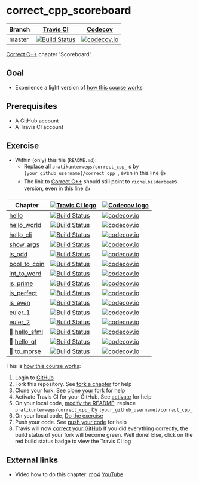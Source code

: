 # correct_cpp_scoreboard

Branch|[Travis CI](https://travis-ci.org)|[Codecov](https://www.codecov.io)
---|---|---
master|[![Build Status](https://travis-ci.org/pratikunterwegs/correct_cpp_scoreboard.svg?branch=master)](https://travis-ci.org/pratikunterwegs/correct_cpp_scoreboard)|[![codecov.io](https://codecov.io/github/pratikunterwegs/correct_cpp_scoreboard/coverage.svg?branch=master)](https://codecov.io/github/pratikunterwegs/correct_cpp_scoreboard/branch/master)

[Correct C++](https://github.com/richelbilderbeek/correct_cpp) chapter 'Scoreboard'.

## Goal

 * Experience a light version of [how this course works](https://github.com/richelbilderbeek/correct_cpp/blob/master/doc/how_this_course_works.md)

## Prerequisites

 * A GitHub account
 * A Travis CI account

## Exercise

 * Within (only) this file (`README.md`):
   * Replace all `pratikunterwegs/correct_cpp_` s by `[your_github_username]/correct_cpp_`, even in this line :+1:
   * The link to [Correct C++](https://github.com/richelbilderbeek/correct_cpp) should still point to `richelbilderbeek`s version, even in this line :+1:

Chapter|[![Travis CI logo](TravisCI.png)](https://travis-ci.org)|[![Codecov logo](Codecov.png)](https://www.codecov.io)
---|---|---
[hello](https://github.com/pratikunterwegs/correct_cpp_hello)|[![Build Status](https://travis-ci.org/pratikunterwegs/correct_cpp_hello.svg?branch=master)](https://travis-ci.org/pratikunterwegs/correct_cpp_hello) | [![codecov.io](https://codecov.io/github/pratikunterwegs/correct_cpp_hello/coverage.svg?branch=master)](https://codecov.io/github/pratikunterwegs/correct_cpp_hello?branch=master)
[hello_world](https://github.com/pratikunterwegs/correct_cpp_hello_world)|[![Build Status](https://travis-ci.org/pratikunterwegs/correct_cpp_hello_world.svg?branch=master)](https://travis-ci.org/pratikunterwegs/correct_cpp_hello_world) | [![codecov.io](https://codecov.io/github/pratikunterwegs/correct_cpp_hello_world/coverage.svg?branch=master)](https://codecov.io/github/pratikunterwegs/correct_cpp_hello_world?branch=master)
[hello_cli](https://github.com/pratikunterwegs/correct_cpp_hello_cli)|[![Build Status](https://travis-ci.org/pratikunterwegs/correct_cpp_hello_cli.svg?branch=master)](https://travis-ci.org/pratikunterwegs/correct_cpp_hello_cli) | [![codecov.io](https://codecov.io/github/pratikunterwegs/correct_cpp_hello_cli/coverage.svg?branch=master)](https://codecov.io/github/pratikunterwegs/correct_cpp_hello_cli?branch=master)
[show_args](https://github.com/pratikunterwegs/correct_cpp_show_args)|[![Build Status](https://travis-ci.org/pratikunterwegs/correct_cpp_show_args.svg?branch=master)](https://travis-ci.org/pratikunterwegs/correct_cpp_show_args) | [![codecov.io](https://codecov.io/github/pratikunterwegs/correct_cpp_show_args/coverage.svg?branch=master)](https://codecov.io/github/pratikunterwegs/correct_cpp_show_args?branch=master)
[is_odd](https://github.com/pratikunterwegs/correct_cpp_is_odd)|[![Build Status](https://travis-ci.org/pratikunterwegs/correct_cpp_is_odd.svg?branch=master)](https://travis-ci.org/pratikunterwegs/correct_cpp_is_odd) | [![codecov.io](https://codecov.io/github/pratikunterwegs/correct_cpp_is_odd/coverage.svg?branch=master)](https://codecov.io/github/pratikunterwegs/correct_cpp_is_odd?branch=master)
[bool_to_coin](https://github.com/pratikunterwegs/correct_cpp_bool_to_coin)|[![Build Status](https://travis-ci.org/pratikunterwegs/correct_cpp_bool_to_coin.svg?branch=master)](https://travis-ci.org/pratikunterwegs/correct_cpp_bool_to_coin) | [![codecov.io](https://codecov.io/github/pratikunterwegs/correct_cpp_bool_to_coin/coverage.svg?branch=master)](https://codecov.io/github/pratikunterwegs/correct_cpp_bool_to_coin?branch=master)
[int_to_word](https://github.com/pratikunterwegs/correct_cpp_int_to_word)|[![Build Status](https://travis-ci.org/pratikunterwegs/correct_cpp_int_to_word.svg?branch=master)](https://travis-ci.org/pratikunterwegs/correct_cpp_int_to_word) | [![codecov.io](https://codecov.io/github/pratikunterwegs/correct_cpp_int_to_word/coverage.svg?branch=master)](https://codecov.io/github/pratikunterwegs/correct_cpp_int_to_word?branch=master)
[is_prime](https://github.com/pratikunterwegs/correct_cpp_is_prime)|[![Build Status](https://travis-ci.org/pratikunterwegs/correct_cpp_is_prime.svg?branch=master)](https://travis-ci.org/pratikunterwegs/correct_cpp_is_prime) | [![codecov.io](https://codecov.io/github/pratikunterwegs/correct_cpp_is_prime/coverage.svg?branch=master)](https://codecov.io/github/pratikunterwegs/correct_cpp_is_prime?branch=master)
[is_perfect](https://github.com/pratikunterwegs/correct_cpp_is_perfect)|[![Build Status](https://travis-ci.org/pratikunterwegs/correct_cpp_is_perfect.svg?branch=master)](https://travis-ci.org/pratikunterwegs/correct_cpp_is_perfect) | [![codecov.io](https://codecov.io/github/pratikunterwegs/correct_cpp_is_perfect/coverage.svg?branch=master)](https://codecov.io/github/pratikunterwegs/correct_cpp_is_perfect?branch=master)
[is_even](https://github.com/pratikunterwegs/correct_cpp_is_even)|[![Build Status](https://travis-ci.org/pratikunterwegs/correct_cpp_is_even.svg?branch=master)](https://travis-ci.org/pratikunterwegs/correct_cpp_is_even) | [![codecov.io](https://codecov.io/github/pratikunterwegs/correct_cpp_is_even/coverage.svg?branch=master)](https://codecov.io/github/pratikunterwegs/correct_cpp_is_even?branch=master)
[euler_1](https://github.com/pratikunterwegs/correct_cpp_euler_1)|[![Build Status](https://travis-ci.org/pratikunterwegs/correct_cpp_euler_1.svg?branch=master)](https://travis-ci.org/pratikunterwegs/correct_cpp_euler_1) | [![codecov.io](https://codecov.io/github/pratikunterwegs/correct_cpp_euler_1/coverage.svg?branch=master)](https://codecov.io/github/pratikunterwegs/correct_cpp_euler_1?branch=master)
[euler_2](https://github.com/pratikunterwegs/correct_cpp_euler_2)|[![Build Status](https://travis-ci.org/pratikunterwegs/correct_cpp_euler_2.svg?branch=master)](https://travis-ci.org/pratikunterwegs/correct_cpp_euler_2) | [![codecov.io](https://codecov.io/github/pratikunterwegs/correct_cpp_euler_2/coverage.svg?branch=master)](https://codecov.io/github/pratikunterwegs/correct_cpp_euler_2?branch=master)
:construction: [hello_sfml](https://github.com/pratikunterwegs/correct_cpp_hello_sfml)|[![Build Status](https://travis-ci.org/pratikunterwegs/correct_cpp_hello_sfml.svg?branch=master)](https://travis-ci.org/pratikunterwegs/correct_cpp_hello_sfml) | [![codecov.io](https://codecov.io/github/pratikunterwegs/correct_cpp_hello_sfml/coverage.svg?branch=master)](https://codecov.io/github/pratikunterwegs/correct_cpp_hello_sfml?branch=master)
:construction: [hello_qt](https://github.com/pratikunterwegs/correct_cpp_hello_qt)|[![Build Status](https://travis-ci.org/pratikunterwegs/correct_cpp_hello_qt.svg?branch=master)](https://travis-ci.org/pratikunterwegs/correct_cpp_hello_qt) | [![codecov.io](https://codecov.io/github/pratikunterwegs/correct_cpp_hello_qt/coverage.svg?branch=master)](https://codecov.io/github/pratikunterwegs/correct_cpp_hello_qt?branch=master)
:construction: [to_morse](https://github.com/pratikunterwegs/correct_cpp_to_morse)|[![Build Status](https://travis-ci.org/pratikunterwegs/correct_cpp_to_morse.svg?branch=master)](https://travis-ci.org/pratikunterwegs/correct_cpp_to_morse) | [![codecov.io](https://codecov.io/github/pratikunterwegs/correct_cpp_to_morse/coverage.svg?branch=master)](https://codecov.io/github/pratikunterwegs/correct_cpp_to_morse?branch=master)

This is [how this course works](https://github.com/richelbilderbeek/correct_cpp/blob/master/doc/how_this_course_works.md):

  1. Login to [GitHub](https://github.com/)
  2. Fork this repository. See [fork a chapter](https://github.com/richelbilderbeek/correct_cpp/blob/master/doc/1_fork_a_chapter.md) for help
  3. Clone your fork. See [clone your fork](https://github.com/richelbilderbeek/correct_cpp/blob/master/doc/2_clone_your_fork.md) for help
  4. Activate Travis CI for your GitHub. See [activate](https://github.com/richelbilderbeek/correct_cpp/blob/master/doc/3_activate.md) for help 
  5. On your local code, [modify the README](https://github.com/richelbilderbeek/correct_cpp/blob/master/doc/4_modify_readme.md): replace `pratikunterwegs/correct_cpp_` by `[your_github_username]/correct_cpp_`
  6. On your local code, [Do the exercise](https://github.com/richelbilderbeek/correct_cpp/blob/master/doc/5_do_the_exercise.md)
  7. Push your code. See [push your code](https://github.com/richelbilderbeek/correct_cpp/blob/master/doc/6_push_your_code.md) for help
  8. Travis will now [correct your GitHub](https://github.com/richelbilderbeek/correct_cpp/blob/master/doc/7_correct_your_github.md) 
     If you did everything correctly, 
     the build status of your fork will become green. 
     Well done! Else, click on the red build status badge to view the Travis CI log

## External links

 * Video how to do this chapter: [mp4](http://www.richelbilderbeek.nl/correct_cpp_scoreboard.mp4) [YouTube](https://youtu.be/QABP8qEeM9o)
